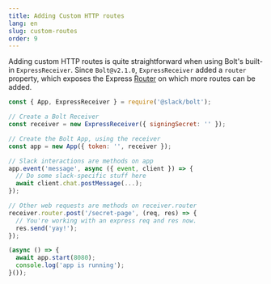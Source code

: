 ```yaml
---
title: Adding Custom HTTP routes 
lang: en
slug: custom-routes
order: 9
---
```


<div class="section-content">

Adding custom HTTP routes is quite straightforward when using Bolt's built-in `ExpressReceiver`. Since `Bolt@v2.1.0`, `ExpressReceiver` added a `router` property, which exposes the Express [Router](http://expressjs.com/en/4x/api.html#router) on which more routes can be added.

</div>

```javascript
const { App, ExpressReceiver } = require('@slack/bolt');

// Create a Bolt Receiver
const receiver = new ExpressReceiver({ signingSecret: '' });

// Create the Bolt App, using the receiver
const app = new App({ token: '', receiver });

// Slack interactions are methods on app
app.event('message', async ({ event, client }) => {
  // Do some slack-specific stuff here
  await client.chat.postMessage(...);
});

// Other web requests are methods on receiver.router
receiver.router.post('/secret-page', (req, res) => {
  // You're working with an express req and res now.
  res.send('yay!');
});

(async () => {
  await app.start(8080);
  console.log('app is running');
}());
```
